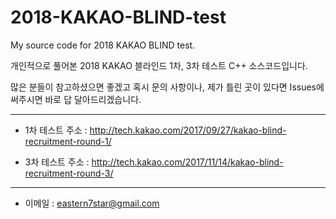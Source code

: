 # 2018-KAKAO-BLIND-test
My source code for 2018 KAKAO BLIND test.

개인적으로 풀어본 2018 KAKAO 블라인드 1차, 3차 테스트 C++ 소스코드입니다.

많은 분들이 참고하셨으면 좋겠고 혹시 문의 사항이나, 제가 틀린 곳이 있다면 Issues에 써주시면 바로 답 달아드리겠습니다.

---

* 1차 테스트 주소 : http://tech.kakao.com/2017/09/27/kakao-blind-recruitment-round-1/

* 3차 테스트 주소 : http://tech.kakao.com/2017/11/14/kakao-blind-recruitment-round-3/

---
* 이메일 : eastern7star@gmail.com
